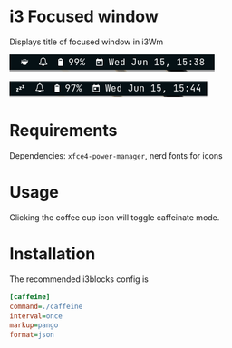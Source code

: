 # i3 Focused window

Displays title of focused window in i3Wm

![Caffeinate on](on.png)

![Caffeinate off](off.png)

# Requirements

Dependencies: `xfce4-power-manager`, nerd fonts for icons


# Usage

Clicking the coffee cup icon will toggle caffeinate mode.

# Installation

The recommended i3blocks config is

```ini
[caffeine]
command=./caffeine
interval=once
markup=pango
format=json
```